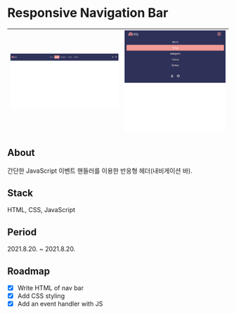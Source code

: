 # Responsive Navigation Bar
|<img src="assets/images/index-wide.png" width="100%" height="100%" alt="index-wide" />|<img src="assets/images/index.png" width="100%" height="100%" alt="index" />|
|-|-|

## About
간단한 JavaScript 이벤트 핸들러를 이용한 반응형 헤더(내비게이션 바).

## Stack
HTML, CSS, JavaScript

## Period
2021.8.20. ~ 2021.8.20.

## Roadmap
- [X] Write HTML of nav bar
- [X] Add CSS styling
- [X] Add an event handler with JS
